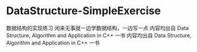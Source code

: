 # DataStructure-SimpleExercise
数据结构的实现练习
闲来无事就一边学数据结构，一边写一点
内容均出自 Data Structure, Algorithm and Application in C++ 一书
内容均出自 Data Structure, Algorithm and Application in C++ 一书